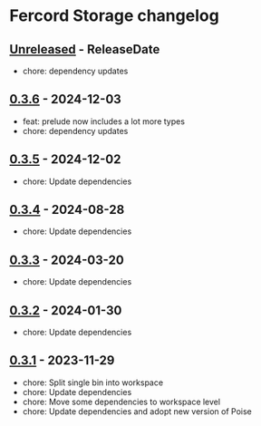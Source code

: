 # Fercord Storage changelog

<!-- next-header -->

## [Unreleased] - ReleaseDate

- chore: dependency updates

## [0.3.6] - 2024-12-03

- feat: prelude now includes a lot more types
- chore: dependency updates

## [0.3.5] - 2024-12-02
- chore: Update dependencies

## [0.3.4] - 2024-08-28
- chore: Update dependencies

## [0.3.3] - 2024-03-20
- chore: Update dependencies

## [0.3.2] - 2024-01-30
- chore: Update dependencies

## [0.3.1] - 2023-11-29
- chore: Split single bin into workspace
- chore: Update dependencies
- chore: Move some dependencies to workspace level
- chore: Update dependencies and adopt new version of Poise

<!-- next-url -->
[Unreleased]: https://github.com/kekonn/fercord/compare/fercord_storage-v0.3.6...HEAD
[0.3.6]: https://github.com/kekonn/fercord/compare/fercord_storage-v0.3.5...fercord_storage-v0.3.6
[0.3.5]: https://github.com/kekonn/fercord/compare/v0.3.4...fercord_storage-v0.3.5
[0.3.4]: https://github.com/kekonn/fercord/compare/v0.3.3...v0.3.4
[0.3.3]: https://github.com/kekonn/fercord/compare/v0.3.2...v0.3.3
[0.3.2]: https://github.com/kekonn/fercord/compare/v0.3.1...v0.3.2
[0.3.1]: https://github.com/kekonn/fercord/compare/v0.3.0...v0.3.1
[0.3.0]: https://github.com/kekonn/fercord/compare/v0.2.0...v0.3.0
[0.2.0]: https://github.com/kekonn/fercord/compare/v0.1.0...v0.2.0
[0.1.0]: https://github.com/kekonn/fercord/compare/1c72dea07273f387914ffd122218e27a6a676a9a...v0.1.0